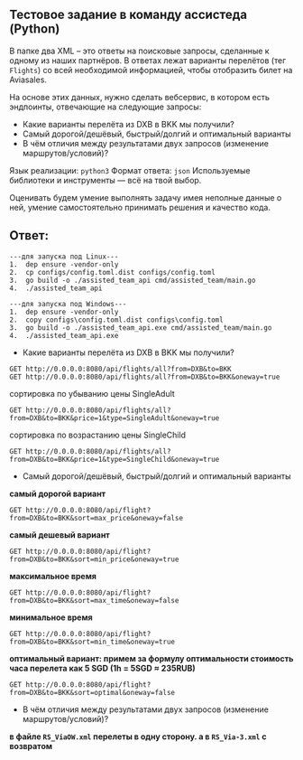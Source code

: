## Тестовое задание в команду ассистеда (Python)

В папке два XML – это ответы на поисковые запросы, сделанные к одному из наших партнёров.
В ответах лежат варианты перелётов (тег `Flights`) со всей необходимой информацией,
чтобы отобразить билет на Aviasales.

На основе этих данных, нужно сделать вебсервис,
в котором есть эндпоинты, отвечающие на следующие запросы:

* Какие варианты перелёта из DXB в BKK мы получили? 
* Самый дорогой/дешёвый, быстрый/долгий и оптимальный варианты
* В чём отличия между результатами двух запросов (изменение маршрутов/условий)?

Язык реализации: `python3`
Формат ответа: `json`
Используемые библиотеки и инструменты — всё на твой выбор.

Оценивать будем умение выполнять задачу имея неполные данные о ней,
умение самостоятельно принимать решения и качество кода.

## Ответ:

```
---для запуска под Linux---
1.  dep ensure -vendor-only
2.  cp configs/config.toml.dist configs/config.toml
3.  go build -o ./assisted_team_api cmd/assisted_team/main.go
4.  ./assisted_team_api

---для запуска под Windows---
1.  dep ensure -vendor-only
2.  copy configs\config.toml.dist configs\config.toml
3.  go build -o ./assisted_team_api.exe cmd/assisted_team/main.go
4.  ./assisted_team_api.exe

```
* Какие варианты перелёта из DXB в BKK мы получили?  
```http request
GET http://0.0.0.0:8080/api/flights/all?from=DXB&to=BKK
GET http://0.0.0.0:8080/api/flights/all?from=DXB&to=BKK&oneway=true

```
сортировка по убыванию цены SingleAdult
```http request
GET http://0.0.0.0:8080/api/flights/all?from=DXB&to=BKK&price=1&type=SingleAdult&oneway=true
```
сортировка по возрастанию цены SingleChild
```http request
GET http://0.0.0.0:8080/api/flights/all?from=DXB&to=BKK&price=1&type=SingleChild&oneway=true
```
* Самый дорогой/дешёвый, быстрый/долгий и оптимальный варианты  

**самый дорогой вариант**
```http request
GET http://0.0.0.0:8080/api/flight?from=DXB&to=BKK&sort=max_price&oneway=false
```
**самый дешевый вариант**
```http request
GET http://0.0.0.0:8080/api/flight?from=DXB&to=BKK&sort=min_price&oneway=true
```
**максимальное время**
```http request
GET http://0.0.0.0:8080/api/flight?from=DXB&to=BKK&sort=max_time&oneway=false
```
**минимальное время**
```http request
GET http://0.0.0.0:8080/api/flight?from=DXB&to=BKK&sort=min_time&oneway=true
```
**оптимальный вариант: примем за формулу оптимальности стоимость часа перелета как 5 SGD (1h = 5SGD ≈ 235RUB)**
```http request
GET http://0.0.0.0:8080/api/flight?from=DXB&to=BKK&sort=optimal&oneway=false
```
* В чём отличия между результатами двух запросов (изменение маршрутов/условий)?  

**в файле `RS_ViaOW.xml` перелеты в одну сторону. а в `RS_Via-3.xml` с возвратом**
